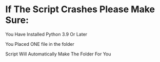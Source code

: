 # **If The Script Crashes Please Make Sure:**



You Have Installed Python 3.9 Or Later



You Placed ONE file in the folder


Script Will Automatically Make The Folder For You
